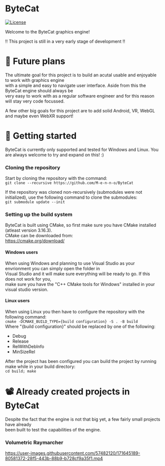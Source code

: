 # ByteCat
[![License](https://img.shields.io/github/license/M-e-n-n-o/ByteCat.svg)](https://github.com/M-e-n-n-o/ByteCat/blob/main/LICENSE)  

Welcome to the ByteCat graphics engine!

!! This project is still in a very early stage of development !!


# 🚀 Future plans
The ultimate goal for this project is to build an acutal usable and enjoyable to work with graphics engine  
with a simple and easy to navigate user interface. Aside from this the ByteCat engine should always be  
very easy to work with as a regular software engineer and for this reason will stay very code focussed.

A few other big goals for this project are to add solid Android, VR, WebGL and maybe even WebXR support!


# 🏃 Getting started
ByteCat is currently only supported and tested for Windows and Linux. You are always welcome to try and expand on this! :)  

### Cloning the repository
Start by cloning the repository with the command:  
``` git clone --recursive https://github.com/M-e-n-n-o/ByteCat ``` 

If the repository was cloned non-recursively (submodules were not initialized), use the following command to clone the submodules:  
```git submodule update --init``` 

### Setting up the build system
ByteCat is built using CMake, so first make sure you have CMake installed (atleast version 3.16.3).  
CMake can be downloaded from:  
https://cmake.org/download/  

#### Windows users
When using Windows and planning to use Visual Studio as your envrionment you can simply open the folder in  
Visual Studio and it will make sure everything will be ready to go. If this does not work for you,  
make sure you have the "C++ CMake tools for Windows" installed in your visual studio version.

#### Linux users
When using Linux you then have to configure the repository with the following command:  
``` cmake -DCMAKE_BUILD_TYPE={build configuration} -S . -B build ```  
Where "{build configuration}" should be replaced by one of the following:
- Debug
- Release
- RelWithDebInfo
- MinSizeRel

After the project has been configured you can build the project by running make while in your build directory:  
``` cd build; make ```

# 📽️ Already created projects in ByteCat
Despite the fact that the engine is not that big yet, a few fairly small projects have already  
been built to test the capabilities of the engine.

### Volumetric Raymarcher
https://user-images.githubusercontent.com/57482120/171645189-80581372-28f5-443b-88b9-b728cf9a35f1.mp4
